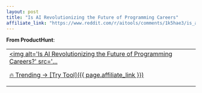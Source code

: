 ```yaml
---
layout: post
title: "Is AI Revolutionizing the Future of Programming Careers"
affiliate_link: "https://www.reddit.com/r/aitools/comments/1k5hae3/is_ai_revolutionizing_the_future_of_programming/?ref=autoverse&utm_source=autoverse"
---
```


**From ProductHunt**:  
*<table> <tr><td> <a href='https://www.reddit.com/r/aitools/comments/1k5hae3/is_ai_revolutionizing_the_future_of_programming/'> <img alt='Is AI Revolutionizing the Future of Programming Careers?' src='...*

🔥 Trending → [Try Tool]({{ page.affiliate_link }})  

